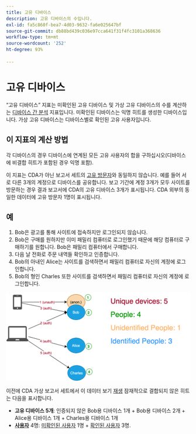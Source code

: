 ```yaml
---
title: 고유 디바이스
description: 고유 디바이스의 수입니다.
exl-id: fa5c860f-bea7-4d03-9632-fa6e025647bf
source-git-commit: db88bd439c036e97cca641f31f4fc3101a368636
workflow-type: tm+mt
source-wordcount: '252'
ht-degree: 93%

---
```


# 고유 디바이스

“고유 디바이스” 지표는 미확인된 고유 디바이스 및 가상 고유 디바이스의 수를 계산하는 [디바이스 간 분석](../cda/overview.md) 지표입니다. 미확인된 디바이스는 익명 히트를 생성한 디바이스입니다. 가상 고유 디바이스는 디바이스별로 확인된 고유 사용자입니다.

## 이 지표의 계산 방법

각 디바이스의 경우 디바이스에 연계된 모든 고유 사용자의 합을 구하십시오(디바이스에 비결합 히트가 포함된 경우 익명 포함).

이 지표는 CDA가 아닌 보고서 세트의 [고유 방문자](unique-visitors.md)와 동일하지 않습니다. 예를 들어 서로 다른 3개의 계정으로 디바이스를 공유합니다. 보고 기간에 계정 3개가 모두 사이트를 방문하는 경우 결과 보고서에 CDA의 고유 디바이스 3개가 표시됩니다. CDA 외부의 동일한 데이터에 고유 방문자 1명이 표시됩니다.

## 예

1. Bob은 광고를 통해 사이트에 접속하지만 로그인되지 않습니다.
1. Bob은 구매를 원하지만 이미 패밀리 컴퓨터로 로그인했기 때문에 해당 컴퓨터로 구매하기를 원합니다. Bob은 패밀리 컴퓨터에서 구매합니다.
1. 다음 날 전화로 주문 내역들 확인하고 인증합니다.
1. Bob의 아내인 Alice는 사이트를 검색하면서 패밀리 컴퓨터로 자신의 계정에 로그인합니다.
1. Bob의 형인 Charles 또한 사이트를 검색하면서 패밀리 컴퓨터로 자신의 계정에 로그인합니다.

![고유 디바이스 카운트](/help/components/metrics/assets/Unique_Devices_Count.png)

이전에 CDA 가상 보고서 세트에서 이 데이터 보기 [재생](/help/components/cda/replay.md) 잠재적으로 결합되지 않은 히트는 다음을 표시합니다.

* **고유 디바이스 5개**: 인증되지 않은 Bob용 디바이스 1개 + Bob용 디바이스 2개 + Alice용 디바이스 1개 + Charles용 디바이스 1개
* **[사용자](people.md)** 4명: [미확인된 사용자](unidentified-people.md) 1명 + [확인된 사용자](identified-people.md) 3명.
